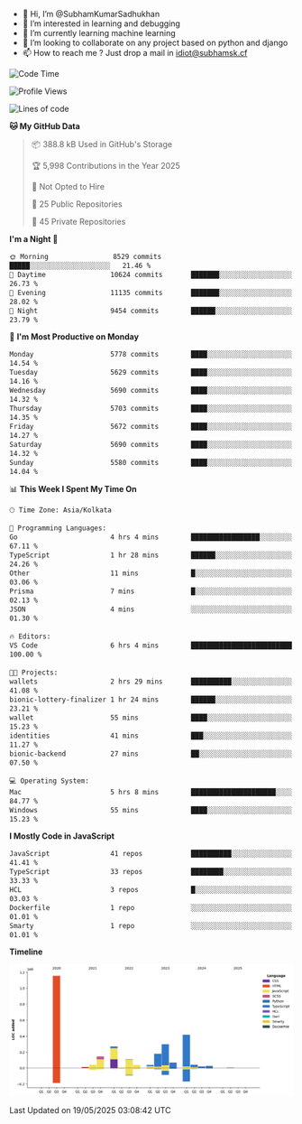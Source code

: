 - 👋 Hi, I’m @SubhamKumarSadhukhan
- 👀 I’m interested in learning and debugging
- 🌱 I’m currently learning machine learning
- 💞️ I’m looking to collaborate on any project based on python and django
- 📫 How to reach me ?
      Just drop a mail in idiot@subhamsk.cf

<!---
SubhamKumarSadhukhan/SubhamKumarSadhukhan is a ✨ special ✨ repository because its `README.md` (this file) appears on your GitHub profile.
You can click the Preview link to take a look at your changes.
--->


<!--START_SECTION:waka-->
![Code Time](http://img.shields.io/badge/Code%20Time-2%2C906%20hrs%2015%20mins-blue)

![Profile Views](http://img.shields.io/badge/Profile%20Views-1-blue)

![Lines of code](https://img.shields.io/badge/From%20Hello%20World%20I%27ve%20Written-2.9%20million%20lines%20of%20code-blue)

**🐱 My GitHub Data** 

> 📦 388.8 kB Used in GitHub's Storage 
 > 
> 🏆 5,998 Contributions in the Year 2025
 > 
> 🚫 Not Opted to Hire
 > 
> 📜 25 Public Repositories 
 > 
> 🔑 45 Private Repositories 
 > 
**I'm a Night 🦉** 

```text
🌞 Morning                8529 commits        █████░░░░░░░░░░░░░░░░░░░░   21.46 % 
🌆 Daytime                10624 commits       ███████░░░░░░░░░░░░░░░░░░   26.73 % 
🌃 Evening                11135 commits       ███████░░░░░░░░░░░░░░░░░░   28.02 % 
🌙 Night                  9454 commits        ██████░░░░░░░░░░░░░░░░░░░   23.79 % 
```
📅 **I'm Most Productive on Monday** 

```text
Monday                   5778 commits        ████░░░░░░░░░░░░░░░░░░░░░   14.54 % 
Tuesday                  5629 commits        ████░░░░░░░░░░░░░░░░░░░░░   14.16 % 
Wednesday                5690 commits        ████░░░░░░░░░░░░░░░░░░░░░   14.32 % 
Thursday                 5703 commits        ████░░░░░░░░░░░░░░░░░░░░░   14.35 % 
Friday                   5672 commits        ████░░░░░░░░░░░░░░░░░░░░░   14.27 % 
Saturday                 5690 commits        ████░░░░░░░░░░░░░░░░░░░░░   14.32 % 
Sunday                   5580 commits        ████░░░░░░░░░░░░░░░░░░░░░   14.04 % 
```


📊 **This Week I Spent My Time On** 

```text
🕑︎ Time Zone: Asia/Kolkata

💬 Programming Languages: 
Go                       4 hrs 4 mins        █████████████████░░░░░░░░   67.11 % 
TypeScript               1 hr 28 mins        ██████░░░░░░░░░░░░░░░░░░░   24.26 % 
Other                    11 mins             █░░░░░░░░░░░░░░░░░░░░░░░░   03.06 % 
Prisma                   7 mins              █░░░░░░░░░░░░░░░░░░░░░░░░   02.13 % 
JSON                     4 mins              ░░░░░░░░░░░░░░░░░░░░░░░░░   01.30 % 

🔥 Editors: 
VS Code                  6 hrs 4 mins        █████████████████████████   100.00 % 

🐱‍💻 Projects: 
wallets                  2 hrs 29 mins       ██████████░░░░░░░░░░░░░░░   41.08 % 
bionic-lottery-finalizer 1 hr 24 mins        ██████░░░░░░░░░░░░░░░░░░░   23.21 % 
wallet                   55 mins             ████░░░░░░░░░░░░░░░░░░░░░   15.23 % 
identities               41 mins             ███░░░░░░░░░░░░░░░░░░░░░░   11.27 % 
bionic-backend           27 mins             ██░░░░░░░░░░░░░░░░░░░░░░░   07.50 % 

💻 Operating System: 
Mac                      5 hrs 8 mins        █████████████████████░░░░   84.77 % 
Windows                  55 mins             ████░░░░░░░░░░░░░░░░░░░░░   15.23 % 
```

**I Mostly Code in JavaScript** 

```text
JavaScript               41 repos            ██████████░░░░░░░░░░░░░░░   41.41 % 
TypeScript               33 repos            ████████░░░░░░░░░░░░░░░░░   33.33 % 
HCL                      3 repos             █░░░░░░░░░░░░░░░░░░░░░░░░   03.03 % 
Dockerfile               1 repo              ░░░░░░░░░░░░░░░░░░░░░░░░░   01.01 % 
Smarty                   1 repo              ░░░░░░░░░░░░░░░░░░░░░░░░░   01.01 % 
```



**Timeline**

![Lines of Code chart](https://raw.githubusercontent.com/SubhamKumarSadhukhan/SubhamKumarSadhukhan/main/assets/bar_graph.png)


 Last Updated on 19/05/2025 03:08:42 UTC
<!--END_SECTION:waka-->
